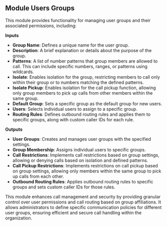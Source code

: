 ## Module Users Groups

This module provides functionality for managing user groups and their associated permissions, including:

**Inputs**

* **Group Name**: Defines a unique name for the user group.
* **Description**: A brief explanation or details about the purpose of the group.
* **Patterns**: A list of number patterns that group members are allowed to call. This can include specific numbers, ranges, or patterns using wildcards.
* **Isolate**: Enables isolation for the group, restricting members to call only within their group or to numbers matching the defined patterns.
* **Isolate Pickup**: Enables isolation for the call pickup function, allowing only group members to pick up calls from other members within the same group.
* **Default Group**: Sets a specific group as the default group for new users.
* **Users**: Selects individual users to assign to a specific group.
* **Routing Rules**:  Defines outbound routing rules and applies them to specific groups, along with custom caller IDs for each rule.

**Outputs**

* **User Groups**: Creates and manages user groups with the specified settings.
* **Group Membership**: Assigns individual users to specific groups.
* **Call Restrictions**: Implements call restrictions based on group settings, allowing or denying calls based on isolation and defined patterns.
* **Call Pickup Restrictions**: Implements restrictions on call pickup based on group settings, allowing only members within the same group to pick up calls from each other.
* **Outbound Routing Rules**: Applies outbound routing rules to specific groups and sets custom caller IDs for those rules.

This module enhances call management and security by providing granular control over user permissions and call routing based on group affiliations. It allows administrators to define specific communication policies for different user groups, ensuring efficient and secure call handling within the organization.